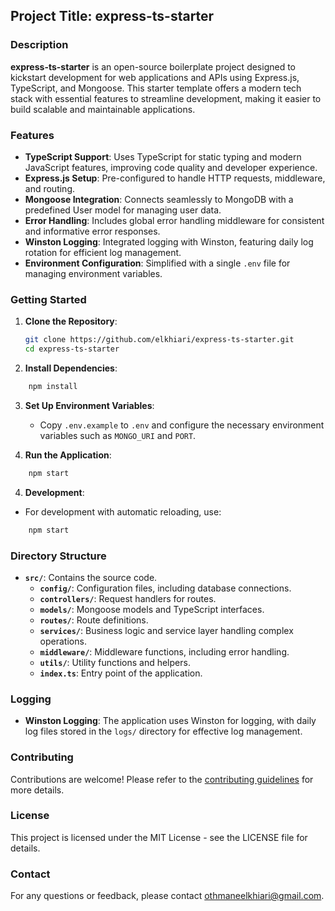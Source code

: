 ## **Project Title: express-ts-starter**

### **Description**

**express-ts-starter** is an open-source boilerplate project designed to kickstart development for web applications and APIs using Express.js, TypeScript, and Mongoose. This starter template offers a modern tech stack with essential features to streamline development, making it easier to build scalable and maintainable applications.

### **Features**

- **TypeScript Support**: Uses TypeScript for static typing and modern JavaScript features, improving code quality and developer experience.
- **Express.js Setup**: Pre-configured to handle HTTP requests, middleware, and routing.
- **Mongoose Integration**: Connects seamlessly to MongoDB with a predefined User model for managing user data.
- **Error Handling**: Includes global error handling middleware for consistent and informative error responses.
- **Winston Logging**: Integrated logging with Winston, featuring daily log rotation for efficient log management.
- **Environment Configuration**: Simplified with a single `.env` file for managing environment variables.

### **Getting Started**

1. **Clone the Repository**:

	```bash
	git clone https://github.com/elkhiari/express-ts-starter.git 
	cd express-ts-starter
	```

2. **Install Dependencies**:

```bash
	npm install
```

3. **Set Up Environment Variables**:
    
    - Copy `.env.example` to `.env` and configure the necessary environment variables such as `MONGO_URI` and `PORT`.
    
4. **Run the Application**:

```bash
	npm start
```

4. **Development**:

- For development with automatic reloading, use:

```bash
	npm start
```


### **Directory Structure**

- **`src/`**: Contains the source code.
    - **`config/`**: Configuration files, including database connections.
    - **`controllers/`**: Request handlers for routes.
    - **`models/`**: Mongoose models and TypeScript interfaces.
    - **`routes/`**: Route definitions.
    - **`services/`**: Business logic and service layer handling complex operations.
    - **`middleware/`**: Middleware functions, including error handling.
    - **`utils/`**: Utility functions and helpers.
    - **`index.ts`**: Entry point of the application.

### **Logging**

- **Winston Logging**: The application uses Winston for logging, with daily log files stored in the `logs/` directory for effective log management.

### **Contributing**

Contributions are welcome! Please refer to the [contributing guidelines](CONTRIBUTING.md) for more details.

### **License**

This project is licensed under the MIT License - see the LICENSE file for details.

### **Contact**

For any questions or feedback, please contact othmaneelkhiari@gmail.com.
